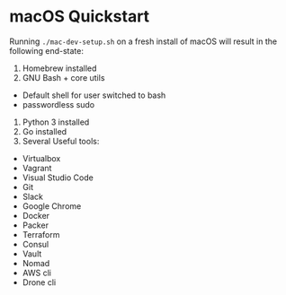 # macOS Quickstart
Running `./mac-dev-setup.sh` on a fresh install of macOS will result in the following end-state:

1. Homebrew installed
1. GNU Bash + core utils
  - Default shell for user switched to bash
  - passwordless sudo
1. Python 3 installed
1. Go installed
1. Several Useful tools:
  - Virtualbox
  - Vagrant
  - Visual Studio Code
  - Git
  - Slack
  - Google Chrome
  - Docker
  - Packer
  - Terraform
  - Consul
  - Vault
  - Nomad
  - AWS cli
  - Drone cli

